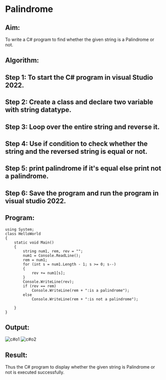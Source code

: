 # Palindrome


## Aim:
To write a C# program to find whether the given string is a Palindrome or not.
## Algorithm:
## Step 1: To start the C# program in visual Studio 2022.

## Step 2: Create a class and declare two variable with string datatype.

## Step 3: Loop over the entire string and reverse it.

## Step 4: Use if condition to check whether the string and the reversed string is equal or not.

## Step 5: print palindrome if it's equal else print not a palindrome.

## Step 6: Save the program and run the program in visual studio 2022.

## Program:
~~~
using System;
class HelloWorld
{
    static void Main()
    {
        string num1, rem, rev = "";
        num1 = Console.ReadLine();
        rem = num1;
        for (int s = num1.Length - 1; s >= 0; s--)
        {
            rev += num1[s];
        }
        Console.WriteLine(rev);
        if (rev == rem)
            Console.WriteLine(rem + ":is a palindrome");
        else
            Console.WriteLine(rem + ":is not a palindrome");

    }
}
~~~

## Output:
![c#o1](https://user-images.githubusercontent.com/94828147/225882588-43a2b561-1cb2-419a-876c-dc4ff15714c7.png)
![c#o2](https://user-images.githubusercontent.com/94828147/225882669-4cdbccd6-d369-41cb-9d32-0fb8f8e388dd.png)


## Result:
Thus the C# program to display whether the given string is Palindrome or not is executed successfully.

